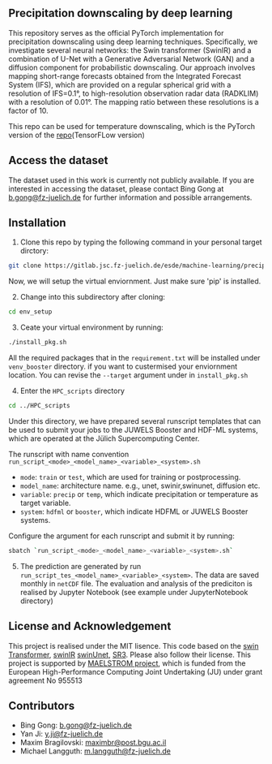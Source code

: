## Precipitation downscaling by deep learning

This repository serves as the official PyTorch implementation for precipitation downscaling using deep learning techniques. Specifically, we investigate several neural networks: the Swin transformer (SwinIR) and a combination of U-Net with a Generative Adversarial Network (GAN) and a diffusion component for probabilistic downscaling. Our approach involves mapping short-range forecasts obtained from the Integrated Forecast System (IFS), which are provided on a regular spherical grid with a resolution of IFS=0.1°, to high-resolution observation radar data (RADKLIM) with a resolution of 0.01°. The mapping ratio between these resolutions is a factor of 10.

This repo can be used for temperature downscaling, which is the PyTorch version of the [repo](https://gitlab.jsc.fz-juelich.de/esde/machine-learning/downscaling_maelstrom)(TensorFLow version)

## Access the dataset
The dataset used in this work is currently not publicly available. If you are interested in accessing the dataset, please contact Bing Gong at b.gong@fz-juelich.de for further information and possible arrangements.

## Installation 

1. Clone this repo by typing the following command in your personal target dirctory:

```bash 
git clone https://gitlab.jsc.fz-juelich.de/esde/machine-learning/precipitation_downscaling.git
```

Now, we will setup the virtual enviornment. Just make sure 'pip' is installed. 

2. Change into this subdirectory after cloning:

```bash 
cd env_setup
```

3. Ceate your virtual environment by running:

```bash 
./install_pkg.sh
```

All the required packages that in the `requirement.txt`  will be installed under `venv_booster`  directory. if you want to custermised your enviornment location. You can revise the `--target`  argument under in `install_pkg.sh` 

4. Enter the `HPC_scripts` directory

```bash 
cd ../HPC_scripts
```

Under this directory, we have prepared several runscript templates that can be used to submit your jobs to the JUWELS Booster and HDF-ML systems, which are operated at the Jülich Supercomputing Center.

The runscript with name convention `run_script_<mode>_<model_name>_<variable>_<system>.sh`
*  `mode`: `train` or `test`, which are used for training or postprocessing.
*  `model_name`: architecture name. e.g., unet, swinir,swinunet, diffusion etc.
*  `variable`: `precip` or `temp`, which indicate precipitation or temperature as target variable.
*  `system`: `hdfml` or `booster`, which indicate  HDFML or JUWELS Booster systems.

Configure the argument for each runscript and submit it by running:

```bash 
sbatch `run_script_<mode>_<model_name>_<variable>_<system>.sh`
```
5. The prediction are generated by run `run_script_tes_<model_name>_<variable>_<system>`. The data are saved monthly in `netCDF` file.  The evaluation and analysis of the prediciton is realised by Jupyter Notebook (see example under JupyterNotebook directory)


## License and Acknowledgement

This project is realised under the MIT lisence.  This code based on the [swin Transformer](https://github.com/microsoft/Swin-Transformer), [swinIR](https://github.com/JingyunLiang/SwinIR) [swinUnet](https://github.com/HuCaoFighting/Swin-Unet), [SR3](https://iterative-refinement.github.io/). Please also follow their license. 
This project is supported by [MAELSTROM project](https://www.maelstrom-eurohpc.eu/), which is funded from the European High-Performance Computing Joint Undertaking (JU) under grant agreement No 955513

## Contributors

   * Bing Gong: b.gong@fz-juelich.de
   * Yan Ji: y.ji@fz-juelich.de
   * Maxim Bragilovski: maximbr@post.bgu.ac.il
   * Michael Langguth: m.langguth@fz-juelich.de
